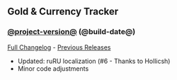## Gold & Currency Tracker
### [@project-version@](https://github.com/diomsg-code/GoldCurrencyTracker/tree/@project-version@) (@build-date@)
[Full Changelog](https://github.com/diomsg-code/GoldCurrencyTracker/compare/v12...v13) - [Previous Releases](https://github.com/diomsg-code/GoldCurrencyTracker/releases)

- Updated: ruRU localization (#6 - Thanks to Hollicsh)
- Minor code adjustments